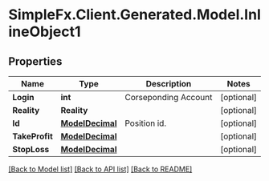 # SimpleFx.Client.Generated.Model.InlineObject1
## Properties

Name | Type | Description | Notes
------------ | ------------- | ------------- | -------------
**Login** | **int** | Corseponding Account | [optional] 
**Reality** | **Reality** |  | [optional] 
**Id** | [**ModelDecimal**](ModelDecimal.md) | Position id. | [optional] 
**TakeProfit** | [**ModelDecimal**](ModelDecimal.md) |  | [optional] 
**StopLoss** | [**ModelDecimal**](ModelDecimal.md) |  | [optional] 

[[Back to Model list]](../README.md#documentation-for-models) [[Back to API list]](../README.md#documentation-for-api-endpoints) [[Back to README]](../README.md)

